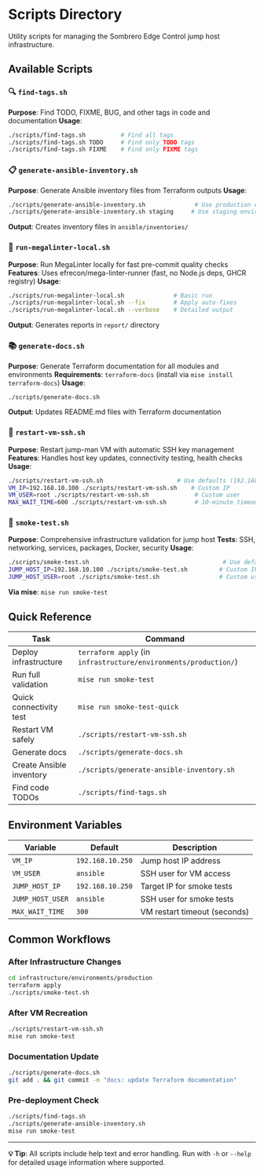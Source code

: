 # Scripts Directory

Utility scripts for managing the Sombrero Edge Control jump host infrastructure.

## Available Scripts

### 🔍 `find-tags.sh`
**Purpose**: Find TODO, FIXME, BUG, and other tags in code and documentation
**Usage**:
```bash
./scripts/find-tags.sh          # Find all tags
./scripts/find-tags.sh TODO     # Find only TODO tags
./scripts/find-tags.sh FIXME    # Find only FIXME tags
```

### 📋 `generate-ansible-inventory.sh`
**Purpose**: Generate Ansible inventory files from Terraform outputs
**Usage**:
```bash
./scripts/generate-ansible-inventory.sh              # Use production environment
./scripts/generate-ansible-inventory.sh staging     # Use staging environment
```
**Output**: Creates inventory files in `ansible/inventories/`

### 🚀 `run-megalinter-local.sh`
**Purpose**: Run MegaLinter locally for fast pre-commit quality checks
**Features**: Uses efrecon/mega-linter-runner (fast, no Node.js deps, GHCR registry)
**Usage**:
```bash
./scripts/run-megalinter-local.sh              # Basic run
./scripts/run-megalinter-local.sh --fix        # Apply auto-fixes
./scripts/run-megalinter-local.sh --verbose    # Detailed output
```
**Output**: Generates reports in `report/` directory

### 📚 `generate-docs.sh`
**Purpose**: Generate Terraform documentation for all modules and environments
**Requirements**: `terraform-docs` (install via `mise install terraform-docs`)
**Usage**:
```bash
./scripts/generate-docs.sh
```
**Output**: Updates README.md files with Terraform documentation

### 🔄 `restart-vm-ssh.sh`
**Purpose**: Restart jump-man VM with automatic SSH key management
**Features**: Handles host key updates, connectivity testing, health checks
**Usage**:
```bash
./scripts/restart-vm-ssh.sh                     # Use defaults (192.168.10.250, ansible)
VM_IP=192.168.10.100 ./scripts/restart-vm-ssh.sh    # Custom IP
VM_USER=root ./scripts/restart-vm-ssh.sh             # Custom user
MAX_WAIT_TIME=600 ./scripts/restart-vm-ssh.sh        # 10-minute timeout
```

### 🧪 `smoke-test.sh`
**Purpose**: Comprehensive infrastructure validation for jump host
**Tests**: SSH, networking, services, packages, Docker, security
**Usage**:
```bash
./scripts/smoke-test.sh                                      # Use defaults
JUMP_HOST_IP=192.168.10.100 ./scripts/smoke-test.sh         # Custom IP
JUMP_HOST_USER=root ./scripts/smoke-test.sh                 # Custom user
```
**Via mise**: `mise run smoke-test`

## Quick Reference

| Task | Command |
|------|---------|
| Deploy infrastructure | `terraform apply` (in `infrastructure/environments/production/`) |
| Run full validation | `mise run smoke-test` |
| Quick connectivity test | `mise run smoke-test-quick` |
| Restart VM safely | `./scripts/restart-vm-ssh.sh` |
| Generate docs | `./scripts/generate-docs.sh` |
| Create Ansible inventory | `./scripts/generate-ansible-inventory.sh` |
| Find code TODOs | `./scripts/find-tags.sh` |

## Environment Variables

| Variable | Default | Description |
|----------|---------|-------------|
| `VM_IP` | `192.168.10.250` | Jump host IP address |
| `VM_USER` | `ansible` | SSH user for VM access |
| `JUMP_HOST_IP` | `192.168.10.250` | Target IP for smoke tests |
| `JUMP_HOST_USER` | `ansible` | SSH user for smoke tests |
| `MAX_WAIT_TIME` | `300` | VM restart timeout (seconds) |

## Common Workflows

### After Infrastructure Changes
```bash
cd infrastructure/environments/production
terraform apply
./scripts/smoke-test.sh
```

### After VM Recreation
```bash
./scripts/restart-vm-ssh.sh
mise run smoke-test
```

### Documentation Update
```bash
./scripts/generate-docs.sh
git add . && git commit -m "docs: update Terraform documentation"
```

### Pre-deployment Check
```bash
./scripts/find-tags.sh
./scripts/generate-ansible-inventory.sh
mise run smoke-test
```

---

**💡 Tip**: All scripts include help text and error handling. Run with `-h` or `--help` for detailed usage information where supported.
